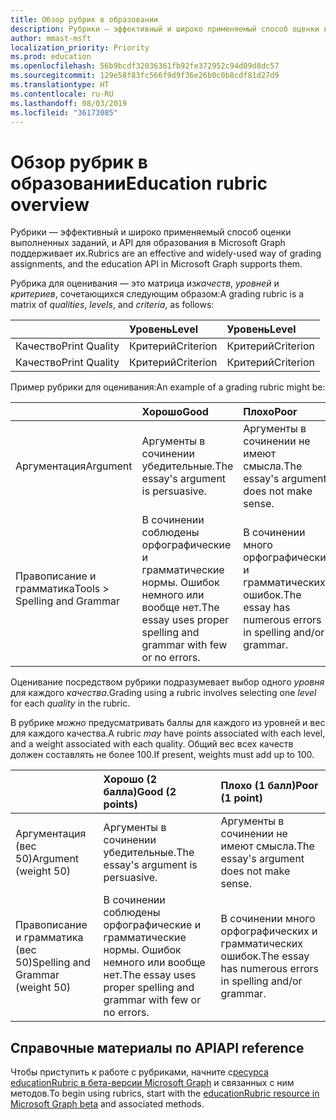 ```yaml
---
title: Обзор рубрик в образовании
description: Рубрики — эффективный и широко применяемый способ оценки выполненных заданий, и API для образования в Microsoft Graph поддерживает их.
author: mmast-msft
localization_priority: Priority
ms.prod: education
ms.openlocfilehash: 56b9bcdf32036361fb92fe372952c94d09d8dc57
ms.sourcegitcommit: 129e58f83fc566f9d9f36e26b0c0b8cdf81d27d9
ms.translationtype: HT
ms.contentlocale: ru-RU
ms.lasthandoff: 08/03/2019
ms.locfileid: "36173085"
---
```

# <a name="education-rubric-overview"></a><span data-ttu-id="a79ab-103">Обзор рубрик в образовании</span><span class="sxs-lookup"><span data-stu-id="a79ab-103">Education rubric overview</span></span>

<span data-ttu-id="a79ab-104">Рубрики — эффективный и широко применяемый способ оценки выполненных заданий, и API для образования в Microsoft Graph поддерживает их.</span><span class="sxs-lookup"><span data-stu-id="a79ab-104">Rubrics are an effective and widely-used way of grading assignments, and the education API in Microsoft Graph supports them.</span></span>

<span data-ttu-id="a79ab-105">Рубрика для оценивания — это матрица из*качеств*, *уровней* и *критериев*, сочетающихся следующим образом:</span><span class="sxs-lookup"><span data-stu-id="a79ab-105">A grading rubric is a matrix of *qualities*, *levels*, and *criteria*, as follows:</span></span>

| | <span data-ttu-id="a79ab-106">Уровень</span><span class="sxs-lookup"><span data-stu-id="a79ab-106">Level</span></span> | <span data-ttu-id="a79ab-107">Уровень</span><span class="sxs-lookup"><span data-stu-id="a79ab-107">Level</span></span> |
|:--|:--|:--|
| <span data-ttu-id="a79ab-108">Качество</span><span class="sxs-lookup"><span data-stu-id="a79ab-108">Print Quality</span></span> | <span data-ttu-id="a79ab-109">Критерий</span><span class="sxs-lookup"><span data-stu-id="a79ab-109">Criterion</span></span> | <span data-ttu-id="a79ab-110">Критерий</span><span class="sxs-lookup"><span data-stu-id="a79ab-110">Criterion</span></span> |
| <span data-ttu-id="a79ab-111">Качество</span><span class="sxs-lookup"><span data-stu-id="a79ab-111">Print Quality</span></span> | <span data-ttu-id="a79ab-112">Критерий</span><span class="sxs-lookup"><span data-stu-id="a79ab-112">Criterion</span></span> | <span data-ttu-id="a79ab-113">Критерий</span><span class="sxs-lookup"><span data-stu-id="a79ab-113">Criterion</span></span> |

<span data-ttu-id="a79ab-114">Пример рубрики для оценивания:</span><span class="sxs-lookup"><span data-stu-id="a79ab-114">An example of a grading rubric might be:</span></span>

| | <span data-ttu-id="a79ab-115">Хорошо</span><span class="sxs-lookup"><span data-stu-id="a79ab-115">Good</span></span> | <span data-ttu-id="a79ab-116">Плохо</span><span class="sxs-lookup"><span data-stu-id="a79ab-116">Poor</span></span> |
|:--|:--|:--|
| <span data-ttu-id="a79ab-117">Аргументация</span><span class="sxs-lookup"><span data-stu-id="a79ab-117">Argument</span></span> | <span data-ttu-id="a79ab-118">Аргументы в сочинении убедительные.</span><span class="sxs-lookup"><span data-stu-id="a79ab-118">The essay's argument is persuasive.</span></span> | <span data-ttu-id="a79ab-119">Аргументы в сочинении не имеют смысла.</span><span class="sxs-lookup"><span data-stu-id="a79ab-119">The essay's argument does not make sense.</span></span> |
| <span data-ttu-id="a79ab-120">Правописание и грамматика</span><span class="sxs-lookup"><span data-stu-id="a79ab-120">Tools > Spelling and Grammar </span></span> | <span data-ttu-id="a79ab-121">В сочинении соблюдены орфографические и грамматические нормы. Ошибок немного или вообще нет.</span><span class="sxs-lookup"><span data-stu-id="a79ab-121">The essay uses proper spelling and grammar with few or no errors.</span></span> | <span data-ttu-id="a79ab-122">В сочинении много орфографических и грамматических ошибок.</span><span class="sxs-lookup"><span data-stu-id="a79ab-122">The essay has numerous errors in spelling and/or grammar.</span></span> |

<span data-ttu-id="a79ab-123">Оценивание посредством рубрики подразумевает выбор одного *уровня* для каждого *качества*.</span><span class="sxs-lookup"><span data-stu-id="a79ab-123">Grading using a rubric involves selecting one *level* for each *quality* in the rubric.</span></span>

<span data-ttu-id="a79ab-124">В рубрике *можно* предусматривать баллы для каждого из уровней и вес для каждого качества.</span><span class="sxs-lookup"><span data-stu-id="a79ab-124">A rubric *may* have points associated with each level, and a weight associated with each quality.</span></span>  <span data-ttu-id="a79ab-125">Общий вес всех качеств должен составлять не более 100.</span><span class="sxs-lookup"><span data-stu-id="a79ab-125">If present, weights must add up to 100.</span></span>

| | <span data-ttu-id="a79ab-126">Хорошо (2 балла)</span><span class="sxs-lookup"><span data-stu-id="a79ab-126">Good (2 points)</span></span> | <span data-ttu-id="a79ab-127">Плохо (1 балл)</span><span class="sxs-lookup"><span data-stu-id="a79ab-127">Poor (1 point)</span></span> |
|:--|:--|:--|
| <span data-ttu-id="a79ab-128">Аргументация (вес 50)</span><span class="sxs-lookup"><span data-stu-id="a79ab-128">Argument (weight 50)</span></span> | <span data-ttu-id="a79ab-129">Аргументы в сочинении убедительные.</span><span class="sxs-lookup"><span data-stu-id="a79ab-129">The essay's argument is persuasive.</span></span> | <span data-ttu-id="a79ab-130">Аргументы в сочинении не имеют смысла.</span><span class="sxs-lookup"><span data-stu-id="a79ab-130">The essay's argument does not make sense.</span></span> |
| <span data-ttu-id="a79ab-131">Правописание и грамматика (вес 50)</span><span class="sxs-lookup"><span data-stu-id="a79ab-131">Spelling and Grammar (weight 50)</span></span> | <span data-ttu-id="a79ab-132">В сочинении соблюдены орфографические и грамматические нормы. Ошибок немного или вообще нет.</span><span class="sxs-lookup"><span data-stu-id="a79ab-132">The essay uses proper spelling and grammar with few or no errors.</span></span> | <span data-ttu-id="a79ab-133">В сочинении много орфографических и грамматических ошибок.</span><span class="sxs-lookup"><span data-stu-id="a79ab-133">The essay has numerous errors in spelling and/or grammar.</span></span> |

## <a name="api-reference"></a><span data-ttu-id="a79ab-134">Справочные материалы по API</span><span class="sxs-lookup"><span data-stu-id="a79ab-134">API reference</span></span>

<span data-ttu-id="a79ab-135">Чтобы приступить к работе с рубриками, начните с[ресурса educationRubric в бета-версии Microsoft Graph](/graph/api/resources/educationrubric?view=graph-rest-beta) и связанных с ним методов.</span><span class="sxs-lookup"><span data-stu-id="a79ab-135">To begin using rubrics, start with the [educationRubric resource in Microsoft Graph beta](/graph/api/resources/educationrubric?view=graph-rest-beta) and associated methods.</span></span>





 

